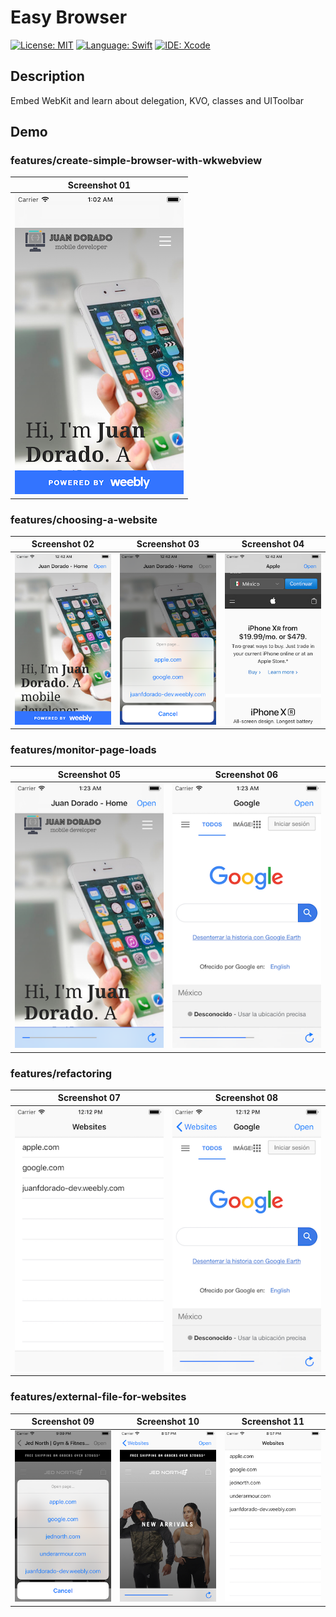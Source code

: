 # Easy Browser
[![License: MIT](https://img.shields.io/badge/License-MIT-yellow.svg)](https://opensource.org/licenses/MIT)
[![Language: Swift](https://img.shields.io/badge/Language-Swift-red.svg)](https://swift.org/blog/)
[![IDE: Xcode](https://img.shields.io/badge/IDE-Xcode%2010.2-blue.svg)](https://developer.apple.com/xcode/)

## Description
Embed WebKit and learn about delegation, KVO, classes and UIToolbar

## Demo
### features/create-simple-browser-with-wkwebview
| Screenshot 01 |
| ------------- |
| ![screenshot01](.screenshots/screenshot01.png) |

### features/choosing-a-website
| Screenshot 02 | Screenshot 03 | Screenshot 04 |
| ------------- | ------------- | ------------- |
| ![screenshot02](.screenshots/screenshot02.png) | ![screenshot03](.screenshots/screenshot03.png) | ![screenshot04](.screenshots/screenshot04.png) |

### features/monitor-page-loads
| Screenshot 05 | Screenshot 06 |
| ------------- | ------------- |
| ![screenshot05](.screenshots/screenshot05.png) | ![screenshot06](.screenshots/screenshot06.png) |

### features/refactoring
| Screenshot 07 | Screenshot 08 |
| ------------- | ------------- |
| ![screenshot07](.screenshots/screenshot07.png) | ![screenshot08](.screenshots/screenshot08.png) |

### features/external-file-for-websites
| Screenshot 09 | Screenshot 10 | Screenshot 11 |
| ------------- | ------------- | ------------- |
| ![screenshot09](.screenshots/screenshot09.png) | ![screenshot10](.screenshots/screenshot10.png) | ![screenshot11](.screenshots/screenshot11.png) |